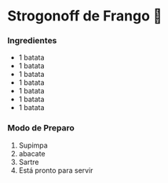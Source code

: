 # Strogonoff de Frango :chicken:

### Ingredientes
 - 1 batata
 - 1 batata
 - 1 batata
 - 1 batata
 - 1 batata
 - 1 batata
 - 1 batata

### Modo de Preparo
1. Supimpa
1. abacate
1. Sartre 
1. Está pronto para servir